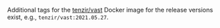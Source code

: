 Additional tags for the [tenzir/vast](https://hub.docker.com/r/tenzir/vast)
Docker image for the release versions exist, e.g., `tenzir/vast:2021.05.27`.
